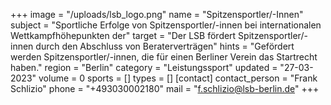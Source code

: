 +++
image = "/uploads/lsb_logo.png"
name = "Spitzensportler/-Innen"
subject = "Sportliche Erfolge von Spitzensportler/-innen bei internationalen Wettkampfhöhepunkten der"
target = "Der LSB fördert Spitzensportler/-innen durch den Abschluss von Beraterverträgen"
hints = "Gefördert werden Spitzensportler/-innen, die für einen Berliner Verein das Startrecht haben."
region = "Berlin"
category = "Leistungssport"
updated = "27-03-2023"
volume = 0
sports = []
types = []
[contact]
contact_person = "Frank Schlizio"
phone = "+493030002180"
mail = "f.schlizio@lsb-berlin.de"
+++